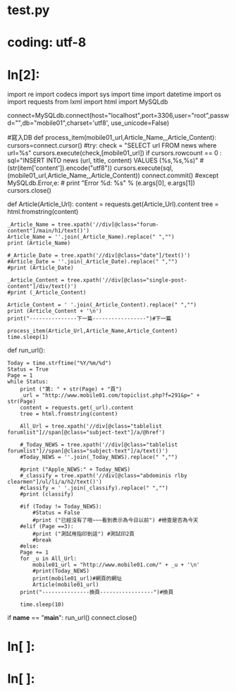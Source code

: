 # test.py

# coding: utf-8

# In[2]:

import re
import codecs
import sys
import time
import datetime
import os
import requests
from lxml import html
import MySQLdb

connect=MySQLdb.connect(host="localhost",port=3306,user="root",passwd="",db="mobile01",charset='utf8', use_unicode=False)

#寫入DB
def process_item(mobile01_url,Article_Name,_Article_Content):
    cursors=connect.cursor()
    #try:
    check = "SELECT url FROM news where url=%s"
    cursors.execute(check,[mobile01_url])
    if cursors.rowcount == 0 :
        sql="INSERT INTO news (url, title, content) VALUES (%s,%s,%s)"
        # (str(item['content']).encode("utf8"))
        cursors.execute(sql,(mobile01_url,Article_Name,_Article_Content))
        connect.commit()
    #except MySQLdb.Error,e:
    #    print "Error %d: %s" % (e.args[0], e.args[1])
    cursors.close()

def Article(Article_Url):
    content = requests.get(Article_Url).content
    tree = html.fromstring(content)
    
    _Article_Name = tree.xpath('//div[@class="forum-content"]/main/h1/text()')
    Article_Name = ''.join(_Article_Name).replace(" ","")
    print (Article_Name)
    
    #_Article_Date = tree.xpath('//div[@class="date"]/text()')
    #Article_Date = ''.join(_Article_Date).replace(" ","")
    #print (Article_Date)

    _Article_Content = tree.xpath('//div[@class="single-post-content"]/div/text()')
    #print (_Article_Content)

    Article_Content = ' '.join(_Article_Content).replace(" ","")
    print (Article_Content + '\n')
    print("---------------下一篇-----------------")#下一篇

    process_item(Article_Url,Article_Name,Article_Content)
    time.sleep(1)

def run_url():

    Today = time.strftime("%Y/%m/%d")
    Status = True
    Page = 1
    while Status:
        print ("第: " + str(Page) + "頁")
        _url = "http://www.mobile01.com/topiclist.php?f=291&p=" + str(Page)
        content = requests.get(_url).content
        tree = html.fromstring(content)

        All_Url = tree.xpath('//div[@class="tablelist forumlist"]//span[@class="subject-text"]/a/@href')
        
        #_Today_NEWS = tree.xpath('//div[@class="tablelist forumlist"]//span[@class="subject-text"]/a/text()')
        #Today_NEWS = ''.join(_Today_NEWS).replace(" ","")
        
        #print ("Apple_NEWS:" + Today_NEWS)
        #_classify = tree.xpath('//div[@class="abdominis rlby clearmen"]/ul/li/a/h2/text()')
        #classify = ' '.join(_classify).replace(" ","")
        #print (classify)

        #if (Today != Today_NEWS):
            #Status = False
            #print ("已經沒有了哦~~~看到表示為今日以前") #檢查是否為今天
        #elif (Page ==3):
            #print ("測試用指印到這") #測試印2頁
            #break
        #else:
        Page += 1
        for _u in All_Url:
            mobile01_url = "http://www.mobile01.com/" + _u + '\n'
            #print(Today_NEWS)
            print(mobile01_url)#網頁的網址
            Article(mobile01_url)
        print("---------------換頁-----------------")#換頁
        
        time.sleep(10)
        



if __name__ == "__main__":
    run_url()
connect.close()


# In[ ]:




# In[ ]:



